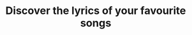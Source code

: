 ---
title: Discover the lyrics of your favourite songs
type: list
description: This page is on development.
---